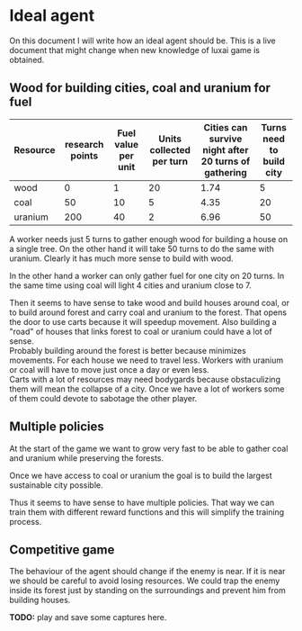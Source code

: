 # Ideal agent

On this document I will write how an ideal agent should be. This is a live document that might change
when new knowledge of luxai game is obtained.

## Wood for building cities, coal and uranium for fuel

| Resource | research points | Fuel value per unit | Units collected per turn | Cities can survive night after 20 turns of gathering | Turns need to build city |
|----------|-----------------|---------------------|--------------------------|------------------------------------------------------|--------------------------|
| wood     | 0               | 1                   | 20                       | 1.74                                                 | 5                        |
| coal     | 50              | 10                  | 5                        | 4.35                                                 | 20                       |
| uranium  | 200             | 40                  | 2                        | 6.96                                                 | 50                       |

A worker needs just 5 turns to gather enough wood for building a house on a single tree. On the
other hand it will take 50 turns to do the same with uranium. Clearly it has much more sense
to build with wood.

In the other hand a worker can only gather fuel for one city on 20 turns. In the same time
using coal will light 4 cities and uranium close to 7.

Then it seems to have sense to take wood and build houses around coal, or to build around forest
and carry coal and uranium to the forest. That opens the door to use carts because it will speedup
movement. Also building a "road" of houses that links forest to coal or uranium could have a lot
of sense.  
Probably building around the forest is better because minimizes movements. For each house we need
to travel less. Workers with uranium or coal will have to move just once a day or even less.  
Carts with a lot of resources may need bodygards because obstaculizing them will mean the collapse
of a city. Once we have a lot of workers some of them could devote to sabotage the other player.

## Multiple policies

At the start of the game we want to grow very fast to be able to gather coal and uranium while
preserving the forests.

Once we have access to coal or uranium the goal is to build the largest sustainable city possible.

Thus it seems to have sense to have multiple policies. That way we can train them with different
reward functions and this will simplify the training process.

## Competitive game

The behaviour of the agent should change if the enemy is near. If it is near we should be careful
to avoid losing resources. We could trap the enemy inside its forest just by standing on the surroundings
and prevent him from building houses.

**TODO:** play and save some captures here.
